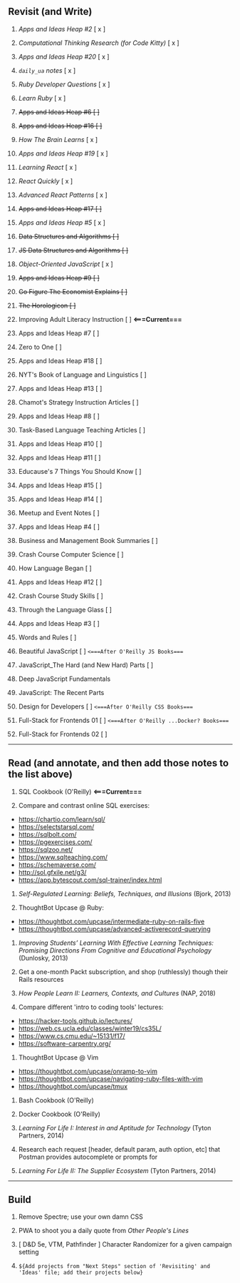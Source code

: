 ## Revisit (and Write)

1. _Apps and Ideas Heap #2_ [ x ]
1. _Computational Thinking Research (for Code Kitty)_ [ x ]
1. _Apps and Ideas Heap #20_ [ x ]
1. _`daily_ua` notes_ [ x ]
1. _Ruby Developer Questions_ [ x ]
1. _Learn Ruby_ [ x ]
1. ~~Apps and Ideas Heap #6 [ ]~~
1. ~~Apps and Ideas Heap #16 [ ]~~
1. _How The Brain Learns_ [ x ]
1. _Apps and Ideas Heap #19_ [ x ]
1. _Learning React_ [ x ]
1. _React Quickly_ [ x ]
1. _Advanced React Patterns_ [ x ]
1. ~~Apps and Ideas Heap #17 [ ]~~
1. _Apps and Ideas Heap #5_ [ x ]
1. ~~Data Structures and Algorithms [ ]~~
1. ~~JS Data Structures and Algorithms [ ]~~
1. _Object-Oriented JavaScript_ [ x ]
1. ~~Apps and Ideas Heap #9 [ ]~~
1. ~~Go Figure The Economist Explains [ ]~~
1. ~~The Horologicon [ ]~~

1. Improving Adult Literacy Instruction [ ] **<===Current===**

1. Apps and Ideas Heap #7 [ ]

1. Zero to One [ ]

1. Apps and Ideas Heap #18 [ ]

1. NYT's Book of Language and Linguistics [ ]

1. Apps and Ideas Heap #13 [ ]

1. Chamot's Strategy Instruction Articles [ ]

1. Apps and Ideas Heap #8 [ ]

1. Task-Based Language Teaching Articles [ ]

1. Apps and Ideas Heap #10 [ ]

1. Apps and Ideas Heap #11 [ ]

1. Educause's 7 Things You Should Know [ ]

1. Apps and Ideas Heap #15 [ ]

1. Apps and Ideas Heap #14 [ ]

1. Meetup and Event Notes [ ]

1. Apps and Ideas Heap #4 [ ]

1. Business and Management Book Summaries [ ]

1. Crash Course Computer Science [ ]

1. How Language Began [ ]

1. Apps and Ideas Heap #12 [ ]

1. Crash Course Study Skills [ ]

1. Through the Language Glass [ ]

1. Apps and Ideas Heap #3 [ ]

1. Words and Rules [ ]

1. Beautiful JavaScript [ ] `<===After O'Reilly JS Books===`
1. JavaScript_The Hard (and New Hard) Parts [ ] 
1. Deep JavaScript Fundamentals
1. JavaScript: The Recent Parts

1. Design for Developers [ ] `<===After O'Reilly CSS Books===`

1. Full-Stack for Frontends 01 [ ] `<===After O'Reilly ...Docker? Books===`
1. Full-Stack for Frontends 02 [ ]

---

## Read (and annotate, and then add those notes to the list above)

1. SQL Cookbook (O'Reilly) **<===Current===**

1. Compare and contrast online SQL exercises:

- https://chartio.com/learn/sql/
- https://selectstarsql.com/
- https://sqlbolt.com/
- https://pgexercises.com/
- https://sqlzoo.net/
- https://www.sqlteaching.com/
- https://schemaverse.com/
- http://sol.gfxile.net/g3/
- https://app.bytescout.com/sql-trainer/index.html

1. _Self-Regulated Learning: Beliefs, Techniques, and Illusions_ (Bjork, 2013)

1. ThoughtBot Upcase @ Ruby:

- https://thoughtbot.com/upcase/intermediate-ruby-on-rails-five
- https://thoughtbot.com/upcase/advanced-activerecord-querying

1. _Improving Students’ Learning With Effective Learning Techniques: Promising Directions From Cognitive and Educational Psychology_ (Dunlosky, 2013)

1. Get a one-month Packt subscription, and shop (ruthlessly) though their Rails resources

1. _How People Learn II: Learners, Contexts, and Cultures_ (NAP, 2018)

1. Compare different 'intro to coding tools' lectures:

- https://hacker-tools.github.io/lectures/
- https://web.cs.ucla.edu/classes/winter19/cs35L/
- https://www.cs.cmu.edu/~15131/f17/
- https://software-carpentry.org/

1. ThoughtBot Upcase @ Vim

- https://thoughtbot.com/upcase/onramp-to-vim
- https://thoughtbot.com/upcase/navigating-ruby-files-with-vim
- https://thoughtbot.com/upcase/tmux

1. Bash Cookbook (O'Reilly)

1. Docker Cookbook (O'Reilly)

1. _Learning For Life I: Interest in and Aptitude for Technology_ (Tyton Partners, 2014)

1. Research each request [header, default param, auth option, etc] that Postman provides autocomplete or prompts for

1. _Learning For Life II: The Supplier Ecosystem_ (Tyton Partners, 2014)

---

## Build

1. Remove Spectre; use your own damn CSS

1. PWA to shoot you a daily quote from _Other People's Lines_

1. [ D&D 5e, VTM, Pathfinder ] Character Randomizer for a given campaign setting

1. `${Add projects from "Next Steps" section of 'Revisiting' and 'Ideas' file; add their projects below}`
